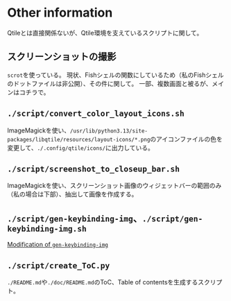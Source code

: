# Other information

Qtileとは直接関係ないが、Qtile環境を支えているスクリプトに関して。


## スクリーンショットの撮影

`scrot`を使っている。
現状、Fishシェルの関数にしているため（私のFishシェルのドットファイルは非公開）、その件に関して。
一部、複数画面と被るが、メインはコチラで。


## `./script/convert_color_layout_icons.sh`

ImageMagickを使い、`/usr/lib/python3.13/site-packages/libqtile/resources/layout-icons/*.png`のアイコンファイルの色を変更して、`./.config/qtile/icons/`に出力している。


## `./script/screenshot_to_closeup_bar.sh`

ImageMagickを使い、スクリーンショット画像のウィジェットバーの範囲のみ（私の場合は下部）、抽出して画像を作成する。


## `./script/gen-keybinding-img`、`./script/gen-keybinding-img.sh`

[Modification of `gen-keybinding-img`](./05_01-gen-keybinding-img.md)


## `./script/create_ToC.py`

`./README.md`や`./doc/README.md`のToC、Table of contentsを生成するスクリプト。





